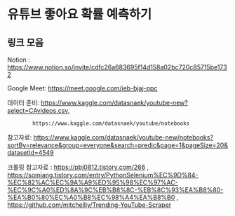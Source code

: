 # 유튜브 좋아요 확률 예측하기

## 링크 모음

Notion : https://www.notion.so/invite/cdfc26a683695f14d158a02bc720c85715be1732

Google Meet: https://meet.google.com/ieb-bjaj-ppc

데이터 준비: https://www.kaggle.com/datasnaek/youtube-new?select=CAvideos.csv,

            https://www.kaggle.com/datasnaek/youtube/notebooks

참고자료: https://www.kaggle.com/datasnaek/youtube-new/notebooks?sortBy=relevance&group=everyone&search=predic&page=1&pageSize=20&datasetId=4549

크롤링 참고자료 : https://pbj0812.tistory.com/266 , https://somjang.tistory.com/entry/PythonSelenium%EC%9D%84-%EC%82%AC%EC%9A%A9%ED%95%98%EC%97%AC-%EC%9C%A0%ED%8A%9C%EB%B8%8C-%EB%8C%93%EA%B8%80-%EA%B0%80%EC%A0%B8%EC%98%A4%EA%B8%B0 , https://github.com/mitchelljy/Trending-YouTube-Scraper
